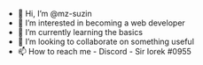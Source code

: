 - 👋 Hi, I’m @mz-suzin
- 👀 I’m interested in becoming a web developer 
- 🌱 I’m currently learning the basics
- 💞️ I’m looking to collaborate on something useful
- 📫 How to reach me - Discord - Sir Iorek #0955

<!---
mz-suzin/mz-suzin is a ✨ special ✨ repository because its `README.md` (this file) appears on your GitHub profile.
You can click the Preview link to take a look at your changes.
--->
